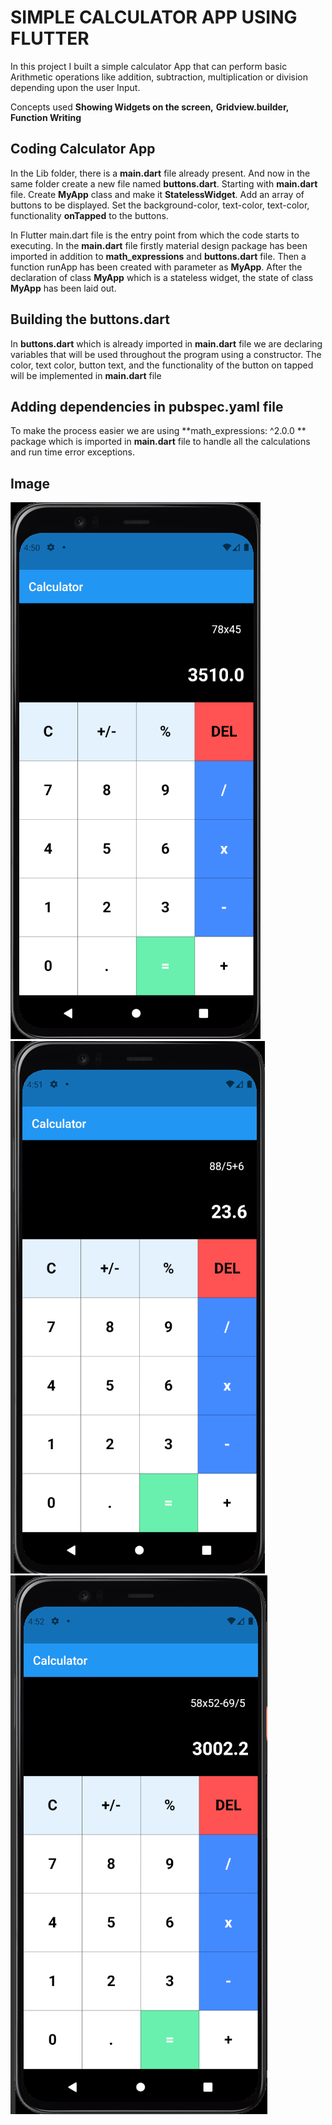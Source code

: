 # SIMPLE CALCULATOR APP USING FLUTTER

In this project I built a simple calculator App that can perform basic Arithmetic operations like addition,
subtraction, multiplication or division depending upon the user Input.

Concepts used **Showing Widgets on the screen,**
              **Gridview.builder,**
              **Function Writing**

## Coding Calculator App

In the Lib folder, there is a **main.dart** file already present. And now in the same folder create a new file named **buttons.dart**. Starting with **main.dart** file. Create **MyApp** class and make it **StatelessWidget**. Add an array of buttons to be displayed. Set the background-color, text-color, text-color, functionality **onTapped** to the buttons.

In Flutter main.dart file is the entry point from which the code starts to executing. In the **main.dart** file firstly material design package has been imported in addition to **math_expressions** and **buttons.dart** file. Then a function runApp has been created with parameter as **MyApp**. After the declaration of class **MyApp** which is a stateless widget, the state of class **MyApp** has been laid out.  


## Building the buttons.dart

In **buttons.dart** which is already imported in **main.dart** file we are declaring variables that will be used throughout the program using a constructor. The color, text color, button text, and the functionality of the button on tapped will be implemented in **main.dart** file 

## Adding dependencies in pubspec.yaml file

To make the process easier we are using **math_expressions: ^2.0.0 ** package which is imported in **main.dart** file to handle all the calculations and run time error exceptions.

## Image

![alt text](mobile1.png)  ![alt text](mobile2.png)  ![alt text](mobile3.png)
